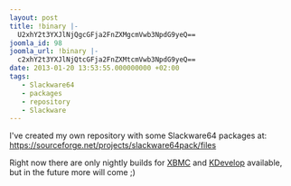 ```yaml
---
layout: post
title: !binary |-
  U2xhY2t3YXJlNjQgcGFja2FnZXMgcmVwb3NpdG9yeQ==
joomla_id: 98
joomla_url: !binary |-
  c2xhY2t3YXJlNjQtcGFja2FnZXMtcmVwb3NpdG9yeQ==
date: 2013-01-20 13:53:55.000000000 +02:00
tags:
   - Slackware64
   - packages
   - repository
   - Slackware
---
```

<p>I've created my own repository with some Slackware64 packages at: <a href="http://sourceforge.net/projects/slackware64pack/files" target="_blank">https://sourceforge.net/projects/slackware64pack/files</a></p>
<p>Right now there are only nightly builds for <a href="http://sourceforge.net/projects/slackware64pack/files/nightly/xbmc/" target="_blank">XBMC</a><a href="https://sourceforge.net/projects/slackware64pack/files/nightly/xbmc/" target="_blank"></a> and <a href="http://sourceforge.net/projects/slackware64pack/files/nightly/kdevelop/" target="_blank">KDevelop</a> available, but in the future more will come ;)</p>

